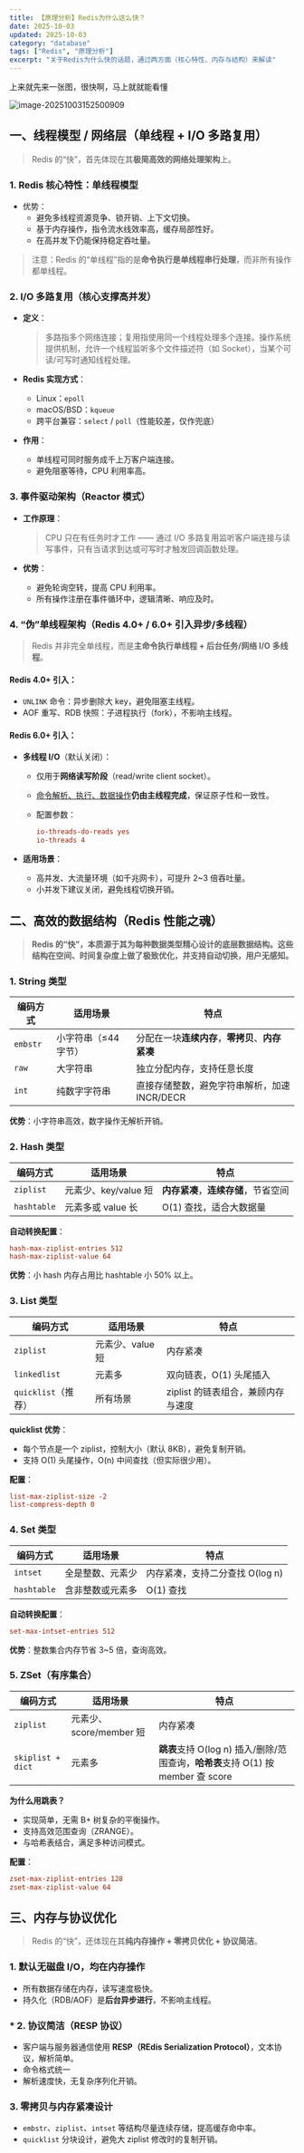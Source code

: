 ```yaml
---
title: 【原理分析】Redis为什么这么快？
date: 2025-10-03
updated: 2025-10-03
category: "database"
tags: ["Redis", "原理分析"]
excerpt: "关于Redis为什么快的话题，通过两方面（核心特性、内存与结构）来解读"
---
```


上来就先来一张图，很快啊，马上就就能看懂

![image-20251003152500909](https://raw.githubusercontent.com/zhaojianjun2004/picGo/master/img/image-20251003152500909.png)



## 一、线程模型 / 网络层（单线程 + I/O 多路复用）

>  Redis 的“快”，首先体现在其**极简高效的网络处理架构**上。 

### 1. Redis 核心特性：单线程模型

- 优势：
  - 避免多线程资源竞争、锁开销、上下文切换。
  - 基于内存操作，指令流水线效率高，缓存局部性好。
  - 在高并发下仍能保持稳定吞吐量。

> 注意：Redis 的“单线程”指的是**命令执行是单线程串行处理**，而非所有操作都单线程。 

### 2. I/O 多路复用（核心支撑高并发）

- **定义**：

  > 多路指多个网络连接；复用指使用同一个线程处理多个连接。操作系统提供机制，允许一个线程监听多个文件描述符（如 Socket），当某个可读/可写时通知线程处理。 

- **Redis 实现方式**：

  - Linux：`epoll`
  - macOS/BSD：`kqueue`
  - 跨平台兼容：`select` / `poll`（性能较差，仅作兜底）

- **作用**：

  - 单线程可同时服务成千上万客户端连接。
  - 避免阻塞等待，CPU 利用率高。

### 3. 事件驱动架构（Reactor 模式）

- **工作原理**：

  > CPU 只在有任务时才工作 —— 通过 I/O 多路复用监听客户端连接与读写事件，只有当请求到达或可写时才触发回调函数处理。 

- **优势**：

  - 避免轮询空转，提高 CPU 利用率。
  - 所有操作注册在事件循环中，逻辑清晰、响应及时。

### 4. “伪”单线程架构（Redis 4.0+ / 6.0+ 引入异步/多线程）

> Redis 并非完全单线程，而是**主命令执行单线程 + 后台任务/网络 I/O 多线程**。 

####  Redis 4.0+ 引入：

- `UNLINK` 命令：异步删除大 key，避免阻塞主线程。
- AOF 重写、RDB 快照：子进程执行（fork），不影响主线程。

####  Redis 6.0+ 引入：

- **多线程 I/O**（默认关闭）：

  - 仅用于**网络读写阶段**（read/write client socket）。

  - <u>命令解析、执行、数据操作</u>**仍由主线程完成**，保证原子性和一致性。

  - 配置参数：

    ```conf
    io-threads-do-reads yes
    io-threads 4
    ```

- **适用场景**：

  - 高并发、大流量环境（如千兆网卡），可提升 2~3 倍吞吐量。
  - 小并发下建议关闭，避免线程切换开销。

## 二、高效的数据结构（Redis 性能之魂）

>  **Redis 的“快”，本质源于其为每种数据类型精心设计的底层数据结构。这些结构在空间、时间复杂度上做了极致优化，并支持自动切换，用户无感知。** 

### 1. String 类型

| 编码方式 | 适用场景             | 特点                                             |
| -------- | -------------------- | ------------------------------------------------ |
| `embstr` | 小字符串（≤44 字节） | 分配在一块**连续内存**，**零拷贝**、**内存紧凑** |
| `raw`    | 大字符串             | 独立分配内存，支持任意长度                       |
| `int`    | 纯数字字符串         | 直接存储整数，避免字符串解析，加速 INCR/DECR     |

**优势**：小字符串高效，数字操作无解析开销。

### 2. Hash 类型

| 编码方式    | 适用场景             | 特点                                 |
| ----------- | -------------------- | ------------------------------------ |
| `ziplist`   | 元素少、key/value 短 | **内存紧凑**，**连续存储**，节省空间 |
| `hashtable` | 元素多或 value 长    | O(1) 查找，适合大数据量              |

 **自动转换配置**：

```conf
hash-max-ziplist-entries 512
hash-max-ziplist-value 64
```

**优势**：小 hash 内存占用比 hashtable 小 50% 以上。

### 3. List 类型

| 编码方式            | 适用场景         | 特点                               |
| ------------------- | ---------------- | ---------------------------------- |
| `ziplist`           | 元素少、value 短 | 内存紧凑                           |
| `linkedlist`        | 元素多           | 双向链表，O(1) 头尾插入            |
| `quicklist`（推荐） | 所有场景         | ziplist 的链表组合，兼顾内存与速度 |

 **quicklist 优势**：

- 每个节点是一个 ziplist，控制大小（默认 8KB），避免复制开销。
- 支持 O(1) 头尾操作，O(n) 中间查找（但实际很少用）。

 **配置**：

```conf
list-max-ziplist-size -2
list-compress-depth 0
```

### 4. Set 类型

| 编码方式    | 适用场景         | 特点                            |
| ----------- | ---------------- | ------------------------------- |
| `intset`    | 全是整数、元素少 | 内存紧凑，支持二分查找 O(log n) |
| `hashtable` | 含非整数或元素多 | O(1) 查找                       |

 **自动转换配置**：

```conf
set-max-intset-entries 512
```

 **优势**：整数集合内存节省 3~5 倍，查询高效。

### 5. ZSet（有序集合）

| 编码方式          | 适用场景                | 特点                                                         |
| ----------------- | ----------------------- | ------------------------------------------------------------ |
| `ziplist`         | 元素少、score/member 短 | 内存紧凑                                                     |
| `skiplist + dict` | 元素多                  | **跳表**支持 O(log n) 插入/删除/范围查询，**哈希表**支持 O(1) 按 member 查 score |

 **为什么用跳表？**

- 实现简单，无需 B+ 树复杂的平衡操作。
- 支持高效范围查询（ZRANGE）。
- 与哈希表结合，满足多种访问模式。

 **配置**：

```conf
zset-max-ziplist-entries 128
zset-max-ziplist-value 64
```

## 三、内存与协议优化

> Redis 的“快”，还体现在其**纯内存操作 + 零拷贝优化 + 协议简洁**。 

### 1. 默认无磁盘 I/O，均在内存操作

- 所有数据存储在内存，读写速度极快。
- 持久化（RDB/AOF）是**后台异步进行**，不影响主线程。

### * 2. 协议简洁（RESP 协议）

- 客户端与服务器通信使用 **RESP（REdis Serialization Protocol）**，文本协议，解析简单。
- 命令格式统一
- 解析速度快，无复杂序列化开销。

### 3. 零拷贝与内存紧凑设计

- `embstr`、`ziplist`、`intset` 等结构尽量连续存储，提高缓存命中率。
- `quicklist` 分块设计，避免大 ziplist 修改时的复制开销。